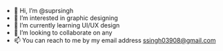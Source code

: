 - 👋 Hi, I’m @suprsingh
- 👀 I’m interested in graphic designing
- 🌱 I’m currently learning UI/UX design
- 💞️ I’m looking to collaborate on any
- 📫 You can reach to me by my email address ssingh03908@gmail.com 

<!---
suprsingh/suprsingh is a ✨ special ✨ repository because its `README.md` (this file) appears on your GitHub profile.
You can click the Preview link to take a look at your changes.
--->

